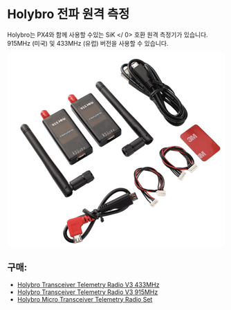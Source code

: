 # Holybro 전파 원격 측정

Holybro는 PX4와 함께 사용할 수있는  SiK </ 0> 호환 원격 측정기가 있습니다. 915MHz (미국) 및 433MHz (유럽) 버전을 사용할 수 있습니다.</p> 

![SiK Radio](../../assets/hardware/telemetry/holybro_sik_radio.jpg)

## 구매:

* [Holybro Transceiver Telemetry Radio V3 433MHz](http://www.holybro.com/product/transceiver-telemetry-radio-v3/)
* [Holybro Transceiver Telemetry Radio V3 915MHz](http://www.holybro.com/product/transceiver-telemetry-radio-v3-915mhz/)
* [Holybro Micro Transceiver Telemetry Radio Set](http://www.holybro.com/product/micro-transceiver-telemetry-radio-set/)